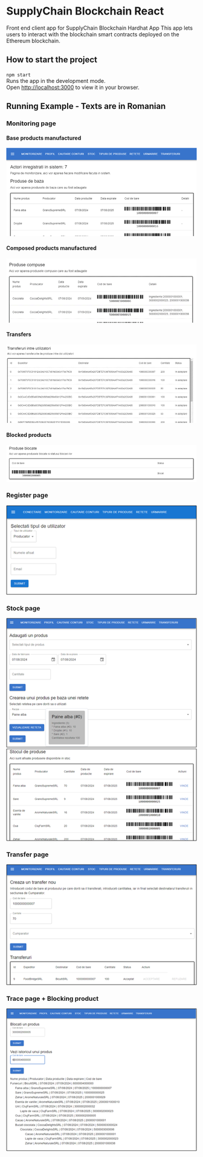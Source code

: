 # SupplyChain Blockchain React

Front end client app for SupplyChain Blockchain Hardhat App
This app lets users to interact with the blockchain smart contracts deployed on the Ethereum blockchain.

## How to start the project

`npm start`  
Runs the app in the development mode.\
Open [http://localhost:3000](http://localhost:3000) to view it in your browser.

## Running Example - Texts are in Romanian

### Monitoring page

#### Base products manufactured

![Monitoring page](/images/monitoring.png)

#### Composed products manufactured

![Monitoring page](/images/monitoring2.png)

#### Transfers

![Monitoring page](/images/monitoring3.png)

#### Blocked products

![Monitoring page](/images/monitoring4.png)

### Register page

![Register user](/images/login.png)

### Stock page

![Stock page](/images/stock.png)
![Stock page](/images/stock2.png)

### Transfer page

![Transfer page](/images/transfer.png)

### Trace page + Blocking product

![Trace page](/images/trace.png)
